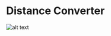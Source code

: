 # Distance Converter

![alt text](https://github.com/HowardYing/Programming1Portfolio/Distance_Converter/Images/distConvert1.png "Logo Title Text 1")
